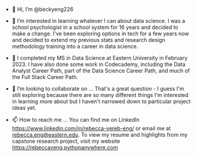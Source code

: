 - 👋 Hi, I’m @beckyeng226
- 👀 I’m interested in learning whatever I can about data science.  I was a school psychologist in a school system for 16 years and decided to make a change.  I've been
exploring options in tech for a few years now and decided to extend my previous stats and research design methodology training into a career in data science.

- 🌱 I completed my MS in Data Science at Eastern University in February 2023.  I have also done some work in Codecademy, including the Data Analyst Career Path, part of the Data Science Career Path,
and much of the Full Stack Career Path.  

- 💞️ I’m looking to collaborate on ...  That's a great question - I guess I'm still exploring because there are so many different things I'm interested in learning more
about but I haven't narrowed down to particular project ideas yet.
- 📫 How to reach me ...  You can find me on LinkedIn https://www.linkedin.com/in/rebecca-vereb-eng/ or email me at rebecca.eng@eastern.edu.  To view my resume and 
highlights from my capstone research project, visit my website https://rebeccaveng.pythonanywhere.com

<!---
beckyeng226/beckyeng226 is a ✨ special ✨ repository because its `README.md` (this file) appears on your GitHub profile.
You can click the Preview link to take a look at your changes.
--->
